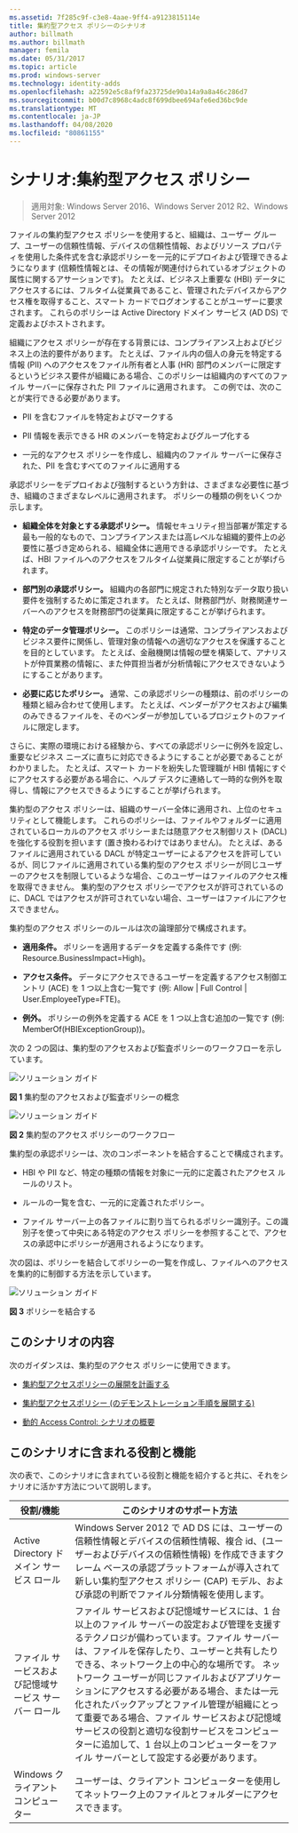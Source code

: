 ```yaml
---
ms.assetid: 7f285c9f-c3e8-4aae-9ff4-a9123815114e
title: 集約型アクセス ポリシーのシナリオ
author: billmath
ms.author: billmath
manager: femila
ms.date: 05/31/2017
ms.topic: article
ms.prod: windows-server
ms.technology: identity-adds
ms.openlocfilehash: a22592e5c8af9fa23725de90a14a9a8a46c286d7
ms.sourcegitcommit: b00d7c8968c4adc8f699dbee694afe6ed36bc9de
ms.translationtype: MT
ms.contentlocale: ja-JP
ms.lasthandoff: 04/08/2020
ms.locfileid: "80861155"
---
```

# <a name="scenario-central-access-policy"></a>シナリオ:集約型アクセス ポリシー

>適用対象: Windows Server 2016、Windows Server 2012 R2、Windows Server 2012

ファイルの集約型アクセス ポリシーを使用すると、組織は、ユーザー グループ、ユーザーの信頼性情報、デバイスの信頼性情報、およびリソース プロパティを使用した条件式を含む承認ポリシーを一元的にデプロイおよび管理できるようになります (信頼性情報とは、その情報が関連付けられているオブジェクトの属性に関するアサーションです)。 たとえば、ビジネス上重要な (HBI) データにアクセスするには、フルタイム従業員であること、管理されたデバイスからアクセス権を取得すること、スマート カードでログオンすることがユーザーに要求されます。 これらのポリシーは Active Directory ドメイン サービス (AD DS) で定義およびホストされます。  
  
組織にアクセス ポリシーが存在する背景には、コンプライアンス上およびビジネス上の法的要件があります。 たとえば、ファイル内の個人の身元を特定する情報 (PII) へのアクセスをファイル所有者と人事 (HR) 部門のメンバーに限定するというビジネス要件が組織にある場合、このポリシーは組織内のすべてのファイル サーバーに保存された PII ファイルに適用されます。 この例では、次のことが実行できる必要があります。  
  
-   PII を含むファイルを特定およびマークする  
  
-   PII 情報を表示できる HR のメンバーを特定およびグループ化する  
  
-   一元的なアクセス ポリシーを作成し、組織内のファイル サーバーに保存された、PII を含むすべてのファイルに適用する  
  
承認ポリシーをデプロイおよび強制するという方針は、さまざまな必要性に基づき、組織のさまざまなレベルに適用されます。 ポリシーの種類の例をいくつか示します。  
  
-   **組織全体を対象とする承認ポリシー。** 情報セキュリティ担当部署が策定する最も一般的なもので、コンプライアンスまたは高レベルな組織的要件上の必要性に基づき定められる、組織全体に適用できる承認ポリシーです。 たとえば、HBI ファイルへのアクセスをフルタイム従業員に限定することが挙げられます。  
  
-   **部門別の承認ポリシー。** 組織内の各部門に規定された特別なデータ取り扱い要件を強制するために策定されます。 たとえば、財務部門が、財務関連サーバーへのアクセスを財務部門の従業員に限定することが挙げられます。  
  
-   **特定のデータ管理ポリシー。** このポリシーは通常、コンプライアンスおよびビジネス要件に関係し、管理対象の情報への適切なアクセスを保護することを目的としています。 たとえば、金融機関は情報の壁を構築して、アナリストが仲買業務の情報に、また仲買担当者が分析情報にアクセスできないようにすることがあります。  
  
-   **必要に応じたポリシー。** 通常、この承認ポリシーの種類は、前のポリシーの種類と組み合わせて使用します。 たとえば、ベンダーがアクセスおよび編集のみできるファイルを、そのベンダーが参加しているプロジェクトのファイルに限定します。  
  
さらに、実際の環境における経験から、すべての承認ポリシーに例外を設定し、重要なビジネス ニーズに直ちに対応できるようにすることが必要であることがわかりました。 たとえば、スマート カードを紛失した管理職が HBI 情報にすぐにアクセスする必要がある場合に、ヘルプ デスクに連絡して一時的な例外を取得し、情報にアクセスできるようにすることが挙げられます。  
  
集約型のアクセス ポリシーは、組織のサーバー全体に適用され、上位のセキュリティとして機能します。 これらのポリシーは、ファイルやフォルダーに適用されているローカルのアクセス ポリシーまたは随意アクセス制御リスト (DACL) を強化する役割を担います (置き換わるわけではありません)。 たとえば、あるファイルに適用されている DACL が特定ユーザーによるアクセスを許可しているが、同じファイルに適用されている集約型のアクセス ポリシーが同じユーザーのアクセスを制限しているような場合、このユーザーはファイルのアクセス権を取得できません。 集約型のアクセス ポリシーでアクセスが許可されているのに、DACL ではアクセスが許可されていない場合、ユーザーはファイルにアクセスできません。  
  
集約型のアクセス ポリシーのルールは次の論理部分で構成されます。  
  
-   **適用条件。** ポリシーを適用するデータを定義する条件です (例: Resource.BusinessImpact=High)。  
  
-   **アクセス条件。** データにアクセスできるユーザーを定義するアクセス制御エントリ (ACE) を 1 つ以上含む一覧です (例: Allow | Full Control | User.EmployeeType=FTE)。  
  
-   **例外。** ポリシーの例外を定義する ACE を 1 つ以上含む追加の一覧です (例: MemberOf(HBIExceptionGroup))。  
  
次の 2 つの図は、集約型のアクセスおよび監査ポリシーのワークフローを示しています。  
  
![ソリューション ガイド](media/Scenario--Central-Access-Policy/DynamicAccessControl_RevGuide.JPG)  
  
**図 1** 集約型のアクセスおよび監査ポリシーの概念  
  
![ソリューション ガイド](media/Scenario--Central-Access-Policy/DynamicAccessControl_RevGuide_2.JPG)  
  
**図 2** 集約型のアクセス ポリシーのワークフロー  
  
集約型の承認ポリシーは、次のコンポーネントを結合することで構成されます。  
  
-   HBI や PII など、特定の種類の情報を対象に一元的に定義されたアクセス ルールのリスト。  
  
-   ルールの一覧を含む、一元的に定義されたポリシー。  
  
-   ファイル サーバー上の各ファイルに割り当てられるポリシー識別子。この識別子を使って中央にある特定のアクセス ポリシーを参照することで、アクセスの承認中にポリシーが適用されるようになります。  
  
次の図は、ポリシーを結合してポリシーの一覧を作成し、ファイルへのアクセスを集約的に制御する方法を示しています。  
  
![ソリューション ガイド](media/Scenario--Central-Access-Policy/DynamicAccessControl_RevGuide3.JPG)  
  
**図 3** ポリシーを結合する  
  
## <a name="in-this-scenario"></a>このシナリオの内容  
次のガイダンスは、集約型のアクセス ポリシーに使用できます。  
  
-   [集約型アクセスポリシーの展開を計画する](assetId:///0311a76d-d66c-4ddb-ade6-af586a2ad82f)  
  
-   [集約型アクセスポリシー &#40;のデモンストレーション手順を展開する&#41;](Deploy-a-Central-Access-Policy--Demonstration-Steps-.md)  
  
-   [動的 Access Control: シナリオの概要](Dynamic-Access-Control--Scenario-Overview.md)  
  
## <a name="roles-and-features-included-in-this-scenario"></a><a name="BKMK_NEW"></a>このシナリオに含まれる役割と機能  
次の表で、このシナリオに含まれている役割と機能を紹介すると共に、それをシナリオに活かす方法について説明します。  
  
|役割/機能|このシナリオのサポート方法|  
|-----------------|---------------------------------|  
|Active Directory ドメイン サービス ロール|Windows Server 2012 で AD DS には、ユーザーの信頼性情報とデバイスの信頼性情報、複合 id、(ユーザーおよびデバイスの信頼性情報) を作成できますクレーム ベースの承認プラットフォームが導入されて新しい集約型アクセス ポリシー (CAP) モデル、および承認の判断でファイル分類情報を使用します。|  
|ファイル サービスおよび記憶域サービス サーバー ロール|ファイル サービスおよび記憶域サービスには、1 台以上のファイル サーバーの設定および管理を支援するテクノロジが備わっています。ファイル サーバーは、ファイルを保存したり、ユーザーと共有したりできる、ネットワーク上の中心的な場所です。 ネットワーク ユーザーが同じファイルおよびアプリケーションにアクセスする必要がある場合、または一元化されたバックアップとファイル管理が組織にとって重要である場合、ファイル サービスおよび記憶域サービスの役割と適切な役割サービスをコンピューターに追加して、1 台以上のコンピューターをファイル サーバーとして設定する必要があります。|  
|Windows クライアント コンピューター|ユーザーは、クライアント コンピューターを使用してネットワーク上のファイルとフォルダーにアクセスできます。|  
  


